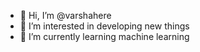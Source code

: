 - 👋 Hi, I’m @varshahere
- 👀 I’m interested in developing new things
- 🌱 I’m currently learning machine learning

